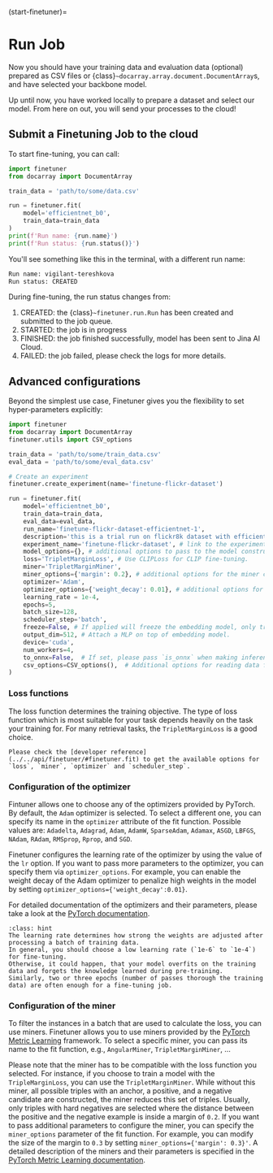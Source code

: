 (start-finetuner)=
# Run Job

Now you should have your training data and evaluation data (optional) prepared as CSV files or {class}`~docarray.array.document.DocumentArray`s,
and have selected your backbone model.

Up until now, you have worked locally to prepare a dataset and select our model. From here on out, you will send your processes to the cloud!

## Submit a Finetuning Job to the cloud

To start fine-tuning, you can call:

```python
import finetuner
from docarray import DocumentArray

train_data = 'path/to/some/data.csv'

run = finetuner.fit(
    model='efficientnet_b0',
    train_data=train_data
)
print(f'Run name: {run.name}')
print(f'Run status: {run.status()}')
```

You'll see something like this in the terminal, with a different run name:

```bash
Run name: vigilant-tereshkova
Run status: CREATED
```

During fine-tuning,
the run status changes from:
1. CREATED: the {class}`~finetuner.run.Run` has been created and submitted to the job queue.
2. STARTED: the job is in progress
3. FINISHED: the job finished successfully, model has been sent to Jina AI Cloud.
4. FAILED: the job failed, please check the logs for more details.

## Advanced configurations
Beyond the simplest use case,
Finetuner gives you the flexibility to set hyper-parameters explicitly:

```python
import finetuner
from docarray import DocumentArray
finetuner.utils import CSV_options

train_data = 'path/to/some/train_data.csv'
eval_data = 'path/to/some/eval_data.csv'

# Create an experiment
finetuner.create_experiment(name='finetune-flickr-dataset')

run = finetuner.fit(
    model='efficientnet_b0',
    train_data=train_data,
    eval_data=eval_data, 
    run_name='finetune-flickr-dataset-efficientnet-1',
    description='this is a trial run on flickr8k dataset with efficientnet b0.',
    experiment_name='finetune-flickr-dataset', # link to the experiment created above.
    model_options={}, # additional options to pass to the model constructor
    loss='TripletMarginLoss', # Use CLIPLoss for CLIP fine-tuning.
    miner='TripletMarginMiner',
    miner_options={'margin': 0.2}, # additional options for the miner constructor
    optimizer='Adam',
    optimizer_options={'weight_decay': 0.01}, # additional options for the optimizer
    learning_rate = 1e-4,
    epochs=5,
    batch_size=128,
    scheduler_step='batch',
    freeze=False, # If applied will freeze the embedding model, only train the MLP.
    output_dim=512, # Attach a MLP on top of embedding model.
    device='cuda',
    num_workers=4,
    to_onnx=False,  # If set, please pass `is_onnx` when making inference.
    csv_options=CSV_options(),  # Additional options for reading data from a CSV file
)
```

### Loss functions

The loss function determines the training objective.
The type of loss function which is most suitable for your task depends heavily on the task your training for.
For many retrieval tasks, the `TripletMarginLoss` is a good choice.

```{Important}
Please check the [developer reference](../../api/finetuner/#finetuner.fit) to get the available options for `loss`, `miner`, `optimizer` and `scheduler_step`.
```

### Configuration of the optimizer
Fintuner allows one to choose any of the optimizers provided by PyTorch.
By default, the `Adam` optimizer is selected.
To select a different one, you can specify its name in the `optimizer` attribute of the fit function.
Possible values are: `Adadelta`, `Adagrad`, `Adam`, `AdamW`, `SparseAdam`, `Adamax`, `ASGD`, `LBFGS`, `NAdam`, `RAdam`, `RMSprop`, `Rprop`, and `SGD`.

Finetuner configures the learning rate of the optimizer by using the value of the `lr` option.
If you want to pass more parameters to the optimizer, you can specify them via `optimizer_options`.
For example, you can enable the weight decay of the Adam optimizer to penalize high weights in the model by setting `optimizer_options={'weight_decay':0.01}`.

For detailed documentation of the optimizers and their parameters, please take a look at the [PyTorch documentation](https://pytorch.org/docs/stable/optim.html).

```{admonition} Choosing the right learning rate and number of epochs
:class: hint
The learning rate determines how strong the weights are adjusted after processing a batch of training data.
In general, you should choose a low learning rate (`1e-6` to `1e-4`) for fine-tuning.
Otherwise, it could happen, that your model overfits on the training data and forgets the knowledge learned during pre-training.
Similarly, two or three epochs (number of passes thorough the training data) are often enough for a fine-tuning job. 
```

### Configuration of the miner

To filter the instances in a batch that are used to calculate the loss, you can use miners.
Finetuner allows you to use miners provided by the [PyTorch Metric Learning](https://kevinmusgrave.github.io/pytorch-metric-learning) framework.
To select a specific miner, you can pass its name to the fit function, e.g., `AngularMiner`, `TripletMarginMiner`, ...

Please note that the miner has to be compatible with the loss function you selected.
For instance, if you choose to train a model with the `TripleMarginLoss`, you can use the `TripletMarginMiner`.
While without this miner, all possible triples with an anchor, a positive, and a negative candidate are constructed, the miner reduces this set of triples.
Usually, only triples with hard negatives are selected where the distance between the positive and the negative example is inside a margin of `0.2`.
If you want to pass additional parameters to configure the miner, you can specify the `miner_options` parameter of the fit function.
For example, you can modify the size of the margin to `0.3` by setting `miner_options={'margin': 0.3}'`.
A detailed description of the miners and their parameters is specified in the [PyTorch Metric Learning documentation](https://kevinmusgrave.github.io/pytorch-metric-learning/miners/).

